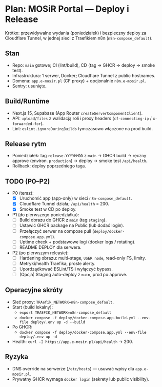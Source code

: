 # Plan: MOSiR Portal — Deploy i Release

Krótko: przewidywalne wydania (poniedziałek) i bezpieczny deploy za Cloudflare Tunnel, w jednej sieci z Traefikiem n8n (`n8n-compose_default`).

## Stan
- Repo: `main` gotowe; CI (lint/build), CD (tag → GHCR → deploy → smoke test).
- Infrastrukturа: 1 serwer, Docker; Cloudflare Tunnel z public hostnames.
- Domena: `app.e-mosir.pl` (CF proxy) + opcjonalnie `n8n.e-mosir.pl`.
- Sentry: usunięte.

## Build/Runtime
- Next.js 15, Supabase (App Router `createServerComponentClient`).
- API: `upload/files` z walidacją roli i proxy headers (`cf-connecting-ip` / `x-forwarded-for`).
- Lint: `eslint.ignoreDuringBuilds` tymczasowo włączone na prod build.

## Release rytm
- Poniedziałek: tag `release-YYYYMMDD` z `main` → GHCR build → ręczny approve (environ. `production`) → deploy → smoke test `/api/health`.
- Rollback: deploy poprzedniego taga.

## TODO (P0–P2)
- P0 (teraz):
  - [x] Uruchomić app (app-only) w sieci `n8n-compose_default`.
  - [x] Cloudflare Tunnel działa; `/api/health` = 200.
  - [x] Smoke test w CD po deploy.
- P1 (do pierwszego poniedziałku):
  - [ ] Build obrazu do GHCR z `main` (tag `staging`).
  - [ ] Ustawić GHCR package na Public (lub dodać login).
  - [ ] Przełączyć serwer na compose pull (`deploy/docker-compose.app.yml`).
  - [ ] Uptime check + podstawowe logi (docker logs / rotating).
  - [ ] README DEPLOY dla serwera.
- P2 (po pierwszym releasie):
  - [ ] Hardening obrazu: multi-stage, `USER node`, read-only FS, limity.
  - [ ] Metryki/health Traefika, proste alerty.
  - [ ] Upordządkować ESLint/TS i wyłączyć bypass.
  - [ ] (Opcja) Staging auto-deploy z `main`, prod po approve.

## Operacyjne skróty
- Sieć proxy: `TRAefik_NETWORK=n8n-compose_default`.
- Start (build lokalny):
  - `export TRAEFIK_NETWORK=n8n-compose_default`
  - `docker compose -f deploy/docker-compose.app-build.yml --env-file deploy/.env up -d --build`
- Po GHCR:
  - `docker compose -f deploy/docker-compose.app.yml --env-file deploy/.env up -d`
- Health: `curl -I https://app.e-mosir.pl/api/health` → 200.

## Ryzyka
- DNS override na serwerze (`/etc/hosts`) — usuwać wpisy dla `app.e-mosir.pl`.
- Prywatny GHCR wymaga `docker login` (sekrety lub public visibility).

